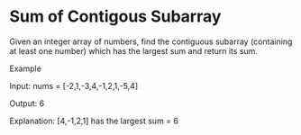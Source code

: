 # Sum of Contigous Subarray
Given an integer array of numbers, find the contiguous subarray (containing at least one number) which has the largest sum and return its sum.



Example

Input: nums = [-2,1,-3,4,-1,2,1,-5,4]

Output: 6



Explanation: [4,-1,2,1] has the largest sum = 6
